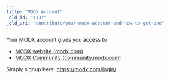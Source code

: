 ```yaml
---
title: "MODX Account"
_old_id: "1137"
_old_uri: "contribute/your-modx-account-and-how-to-get-one"
---
```


Your MODX account gives you access to

- [MODX website (modx.com)](https://modx.com/)
- [MODX Community (community.modx.com)](http://community.modx.com)

Simply signup here: <https://modx.com/login/>
